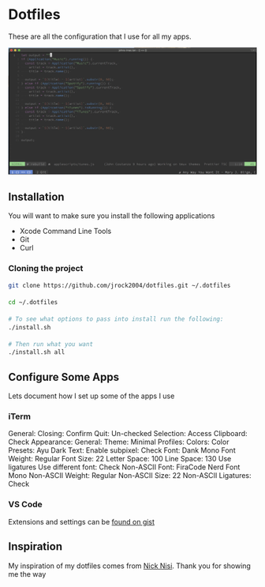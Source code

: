 # Dotfiles

These are all the configuration that I use for all my apps.

![img](assets/screenshot.png)

## Installation
You will want to make sure you install the following applications

- Xcode Command Line Tools
- Git
- Curl

### Cloning the project
```bash
git clone https://github.com/jrock2004/dotfiles.git ~/.dotfiles

cd ~/.dotfiles

# To see what options to pass into install run the following:
./install.sh

# Then run what you want
./install.sh all
```

## Configure Some Apps
Lets document how I set up some of the apps I use

### iTerm
General:
  Closing:
    Confirm Quit: Un-checked
  Selection:
    Access Clipboard: Check
Appearance:
  General:
    Theme: Minimal
Profiles:
  Colors:
    Color Presets: Ayu Dark
  Text:
    Enable subpixel: Check
    Font: Dank Mono
    Font Weight: Regular
    Font Size: 22
    Letter Space: 100
    Line Space: 130
    Use ligatures
    Use different font: Check
    Non-ASCII Font: FiraCode Nerd Font Mono
    Non-ASCII Weight: Regular
    Non-ASCII Size: 22
    Non-ASCII Ligatures: Check

### VS Code
Extensions and settings can be [found on gist](https://gist.github.com/jrock2004/34c134d3a4a8bfb84336fd5d52472237)

## Inspiration

My inspiration of my dotfiles comes from [Nick Nisi](https://github.com/nicknisi/dotfiles).
Thank you for showing me the way

